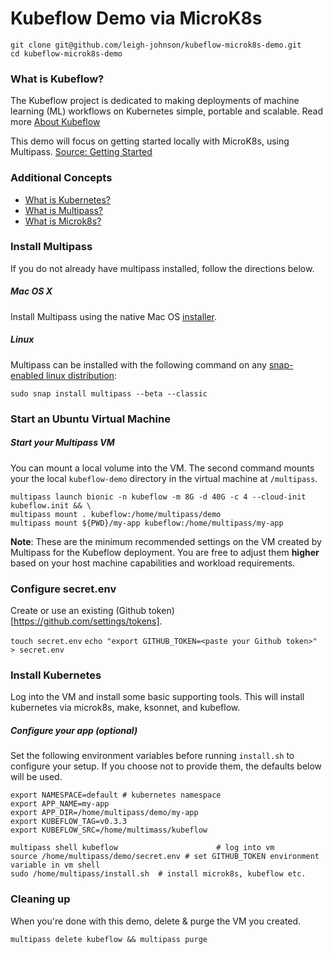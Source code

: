 

# Kubeflow Demo via MicroK8s

```
git clone git@github.com/leigh-johnson/kubeflow-microk8s-demo.git
cd kubeflow-microk8s-demo
```

### What is Kubeflow?

The Kubeflow project is dedicated to making deployments of machine learning (ML) workflows on Kubernetes simple, portable and scalable. Read more [About Kubeflow](https://www.kubeflow.org/docs/about/kubeflow/)

This demo will focus on getting started locally with MicroK8s, using Multipass. [Source: Getting Started](https://www.kubeflow.org/docs/started/getting-started-multipass/)

### Additional Concepts

* [What is Kubernetes?](https://kubernetes.io/docs/concepts/overview/what-is-kubernetes/)
* [What is Multipass?](https://github.com/CanonicalLtd/multipass)
* [What is Microk8s?](https://microk8s.io/)


### Install Multipass

If you do not already have multipass installed, follow the directions below.

##### Mac OS X
Install Multipass using the native Mac OS [installer](https://github.com/CanonicalLtd/multipass/releases/download/2018.6.1/multipass-2018.6.1-full-Darwin-signed.zip).

##### Linux

Multipass can be installed with the following command on any [snap-enabled linux distribution](https://snapcraft.io):

```
sudo snap install multipass --beta --classic
```

### Start an Ubuntu Virtual Machine

##### Start your Multipass VM

You can mount a local volume into the VM. The second command mounts your the local `kubeflow-demo` directory in the virtual machine at `/multipass`.

```
multipass launch bionic -n kubeflow -m 8G -d 40G -c 4 --cloud-init kubeflow.init && \
multipass mount . kubeflow:/home/multipass/demo
multipass mount ${PWD}/my-app kubeflow:/home/multipass/my-app
```

**Note**: These are the minimum recommended settings on the VM created by Multipass for the Kubeflow deployment. You are free to adjust them **higher** based on your host machine capabilities and workload requirements.


### Configure secret.env

Create or use an existing (Github token)[https://github.com/settings/tokens].

`touch secret.env`
`echo "export GITHUB_TOKEN=<paste your Github token>" > secret.env`

### Install Kubernetes

Log into the VM and install some basic supporting tools. This will install kubernetes via microk8s, make, ksonnet, and kubeflow.

##### Configure your app (optional)

Set the following environment variables before running `install.sh` to configure your setup. If you choose not to provide them, the defaults below will be used.

```
export NAMESPACE=default # kubernetes namespace
export APP_NAME=my-app
export APP_DIR=/home/multipass/demo/my-app
export KUBEFLOW_TAG=v0.3.3
export KUBEFLOW_SRC=/home/multimass/kubeflow
```

```
multipass shell kubeflow                      # log into vm
source /home/multipass/demo/secret.env # set GITHUB_TOKEN environment variable in vm shell
sudo /home/multipass/install.sh  # install microk8s, kubeflow etc.
```

### Cleaning up

When you're done with this demo, delete & purge the VM you created.

`multipass delete kubeflow && multipass purge`